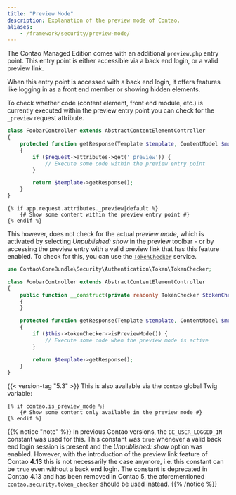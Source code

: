 ```yaml
---
title: "Preview Mode"
description: Explanation of the preview mode of Contao.
aliases:
    - /framework/security/preview-mode/
---
```



The Contao Managed Edition comes with an additional `preview.php` entry point. This entry point is either accessible via
a back end login, or a valid preview link.

When this entry point is accessed with a back end login, it offers features like logging in as a front end member or 
showing hidden elements.

To check whether code (content element, front end module, etc.) is currently executed within the preview entry
point you can check for the `_preview` request attribute.

```php
class FoobarController extends AbstractContentElementController
{
    protected function getResponse(Template $template, ContentModel $model, Request $request): Response
    {
        if ($request->attributes->get('_preview')) {
            // Execute some code within the preview entry point
        }

        return $template->getResponse();
    }
}
```

```twig
{% if app.request.attributes._preview|default %}
    {# Show some content within the preview entry point #}
{% endif %}
```

This however, does not check for the actual _preview mode_, which is activated by selecting _Unpublished: show_ in the
preview toolbar - or by accessing the preview entry with a valid preview link that has this feature enabled. To check
for this, you can use the [`TokenChecker`][TokenChecker] service.

```php
use Contao\CoreBundle\Security\Authentication\Token\TokenChecker;

class FoobarController extends AbstractContentElementController
{
    public function __construct(private readonly TokenChecker $tokenChecker)
    {
    }

    protected function getResponse(Template $template, ContentModel $model, Request $request): Response
    {
        if ($this->tokenChecker->isPreviewMode()) {
            // Execute some code when the preview mode is active
        }

        return $template->getResponse();
    }
}
```

{{< version-tag "5.3" >}} This is also available via the `contao` global Twig variable:

```twig
{% if contao.is_preview_mode %}
    {# Show some content only available in the preview mode #}
{% endif %}
```

{{% notice "note" %}}
In previous Contao versions, the `BE_USER_LOGGED_IN` constant was used for this. This constant was `true` whenever a
valid back end login session is present and the _Unpublished: show_ option was enabled. However, with the introduction of
the preview link feature of Contao **4.13** this is not necessarily the case anymore, i.e. this constant can be `true`
even without a back end login. The constant is deprecated in Contao 4.13 and has been removed in Contao 5, the aforementioned
`contao.security.token_checker` should be used instead.
{{% /notice %}}


[TokenChecker]: /reference/services#tokenchecker
